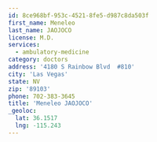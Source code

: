 ```yaml
---
id: 8ce968bf-953c-4521-8fe5-d987c8da503f
first_name: Meneleo
last_name: JAOJOCO
license: M.D.
services:
  - ambulatory-medicine
category: doctors
address: '4180 S Rainbow Blvd  #810'
city: 'Las Vegas'
state: NV
zip: '89103'
phone: 702-383-3645
title: 'Meneleo JAOJOCO'
_geoloc:
  lat: 36.1517
  lng: -115.243
---
```

